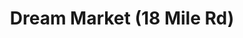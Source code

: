 ---
title: "Dream Market (18 Mile Rd)"
url: /sterling-heights/dream-market-18-mile-rd/
shop: convenience
---
